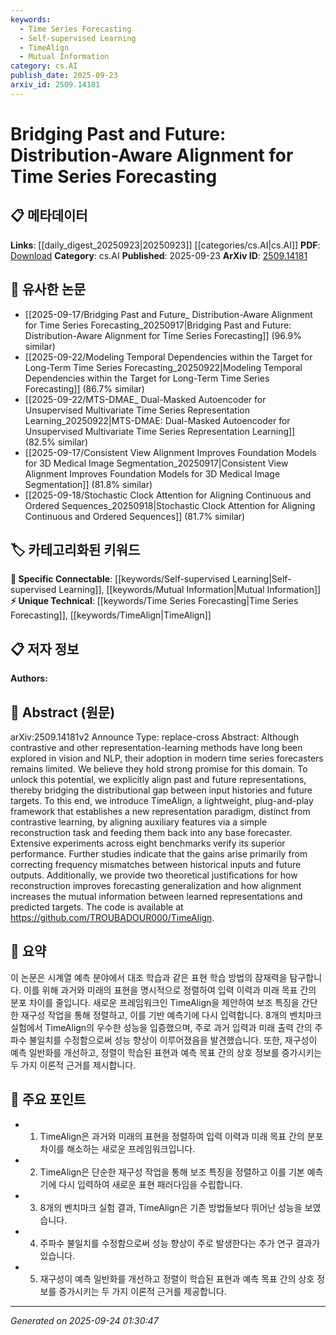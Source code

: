 ```yaml
---
keywords:
  - Time Series Forecasting
  - Self-supervised Learning
  - TimeAlign
  - Mutual Information
category: cs.AI
publish_date: 2025-09-23
arxiv_id: 2509.14181
---
```


<!-- KEYWORD_LINKING_METADATA:
{
  "processed_timestamp": "2025-09-24T01:30:47.122367",
  "vocabulary_version": "1.0",
  "selected_keywords": [
    "Time Series Forecasting",
    "Self-supervised Learning",
    "TimeAlign",
    "Mutual Information"
  ],
  "rejected_keywords": [],
  "similarity_scores": {
    "Time Series Forecasting": 0.78,
    "Self-supervised Learning": 0.82,
    "TimeAlign": 0.85,
    "Mutual Information": 0.79
  },
  "extraction_method": "AI_prompt_based",
  "budget_applied": true,
  "candidates_json": {
    "candidates": [
      {
        "surface": "Time Series Forecasting",
        "canonical": "Time Series Forecasting",
        "aliases": [
          "Time Series Prediction"
        ],
        "category": "unique_technical",
        "rationale": "It is the primary focus of the paper and connects to various forecasting techniques.",
        "novelty_score": 0.65,
        "connectivity_score": 0.7,
        "specificity_score": 0.85,
        "link_intent_score": 0.78
      },
      {
        "surface": "Representation Learning",
        "canonical": "Self-supervised Learning",
        "aliases": [
          "Contrastive Learning"
        ],
        "category": "specific_connectable",
        "rationale": "Links to existing self-supervised learning techniques, which are pivotal in the paper's methodology.",
        "novelty_score": 0.58,
        "connectivity_score": 0.88,
        "specificity_score": 0.8,
        "link_intent_score": 0.82
      },
      {
        "surface": "TimeAlign",
        "canonical": "TimeAlign",
        "aliases": [],
        "category": "unique_technical",
        "rationale": "A novel framework introduced in the paper, crucial for understanding the proposed methodology.",
        "novelty_score": 0.9,
        "connectivity_score": 0.65,
        "specificity_score": 0.9,
        "link_intent_score": 0.85
      },
      {
        "surface": "Mutual Information",
        "canonical": "Mutual Information",
        "aliases": [],
        "category": "specific_connectable",
        "rationale": "Key concept in evaluating the effectiveness of representation alignment in the paper.",
        "novelty_score": 0.55,
        "connectivity_score": 0.75,
        "specificity_score": 0.78,
        "link_intent_score": 0.79
      }
    ],
    "ban_list_suggestions": [
      "method",
      "experiment",
      "performance"
    ]
  },
  "decisions": [
    {
      "candidate_surface": "Time Series Forecasting",
      "resolved_canonical": "Time Series Forecasting",
      "decision": "linked",
      "scores": {
        "novelty": 0.65,
        "connectivity": 0.7,
        "specificity": 0.85,
        "link_intent": 0.78
      }
    },
    {
      "candidate_surface": "Representation Learning",
      "resolved_canonical": "Self-supervised Learning",
      "decision": "linked",
      "scores": {
        "novelty": 0.58,
        "connectivity": 0.88,
        "specificity": 0.8,
        "link_intent": 0.82
      }
    },
    {
      "candidate_surface": "TimeAlign",
      "resolved_canonical": "TimeAlign",
      "decision": "linked",
      "scores": {
        "novelty": 0.9,
        "connectivity": 0.65,
        "specificity": 0.9,
        "link_intent": 0.85
      }
    },
    {
      "candidate_surface": "Mutual Information",
      "resolved_canonical": "Mutual Information",
      "decision": "linked",
      "scores": {
        "novelty": 0.55,
        "connectivity": 0.75,
        "specificity": 0.78,
        "link_intent": 0.79
      }
    }
  ]
}
-->

# Bridging Past and Future: Distribution-Aware Alignment for Time Series Forecasting

## 📋 메타데이터

**Links**: [[daily_digest_20250923|20250923]] [[categories/cs.AI|cs.AI]]
**PDF**: [Download](https://arxiv.org/pdf/2509.14181.pdf)
**Category**: cs.AI
**Published**: 2025-09-23
**ArXiv ID**: [2509.14181](https://arxiv.org/abs/2509.14181)

## 🔗 유사한 논문
- [[2025-09-17/Bridging Past and Future_ Distribution-Aware Alignment for Time Series Forecasting_20250917|Bridging Past and Future: Distribution-Aware Alignment for Time Series Forecasting]] (96.9% similar)
- [[2025-09-22/Modeling Temporal Dependencies within the Target for Long-Term Time Series Forecasting_20250922|Modeling Temporal Dependencies within the Target for Long-Term Time Series Forecasting]] (86.7% similar)
- [[2025-09-22/MTS-DMAE_ Dual-Masked Autoencoder for Unsupervised Multivariate Time Series Representation Learning_20250922|MTS-DMAE: Dual-Masked Autoencoder for Unsupervised Multivariate Time Series Representation Learning]] (82.5% similar)
- [[2025-09-17/Consistent View Alignment Improves Foundation Models for 3D Medical Image Segmentation_20250917|Consistent View Alignment Improves Foundation Models for 3D Medical Image Segmentation]] (81.8% similar)
- [[2025-09-18/Stochastic Clock Attention for Aligning Continuous and Ordered Sequences_20250918|Stochastic Clock Attention for Aligning Continuous and Ordered Sequences]] (81.7% similar)

## 🏷️ 카테고리화된 키워드
**🔗 Specific Connectable**: [[keywords/Self-supervised Learning|Self-supervised Learning]], [[keywords/Mutual Information|Mutual Information]]
**⚡ Unique Technical**: [[keywords/Time Series Forecasting|Time Series Forecasting]], [[keywords/TimeAlign|TimeAlign]]

## 📋 저자 정보

**Authors:** 

## 📄 Abstract (원문)

arXiv:2509.14181v2 Announce Type: replace-cross 
Abstract: Although contrastive and other representation-learning methods have long been explored in vision and NLP, their adoption in modern time series forecasters remains limited. We believe they hold strong promise for this domain. To unlock this potential, we explicitly align past and future representations, thereby bridging the distributional gap between input histories and future targets. To this end, we introduce TimeAlign, a lightweight, plug-and-play framework that establishes a new representation paradigm, distinct from contrastive learning, by aligning auxiliary features via a simple reconstruction task and feeding them back into any base forecaster. Extensive experiments across eight benchmarks verify its superior performance. Further studies indicate that the gains arise primarily from correcting frequency mismatches between historical inputs and future outputs. Additionally, we provide two theoretical justifications for how reconstruction improves forecasting generalization and how alignment increases the mutual information between learned representations and predicted targets. The code is available at https://github.com/TROUBADOUR000/TimeAlign.

## 📝 요약

이 논문은 시계열 예측 분야에서 대조 학습과 같은 표현 학습 방법의 잠재력을 탐구합니다. 이를 위해 과거와 미래의 표현을 명시적으로 정렬하여 입력 이력과 미래 목표 간의 분포 차이를 줄입니다. 새로운 프레임워크인 TimeAlign을 제안하여 보조 특징을 간단한 재구성 작업을 통해 정렬하고, 이를 기반 예측기에 다시 입력합니다. 8개의 벤치마크 실험에서 TimeAlign의 우수한 성능을 입증했으며, 주로 과거 입력과 미래 출력 간의 주파수 불일치를 수정함으로써 성능 향상이 이루어졌음을 발견했습니다. 또한, 재구성이 예측 일반화를 개선하고, 정렬이 학습된 표현과 예측 목표 간의 상호 정보를 증가시키는 두 가지 이론적 근거를 제시합니다.

## 🎯 주요 포인트

- 1. TimeAlign은 과거와 미래의 표현을 정렬하여 입력 이력과 미래 목표 간의 분포 차이를 해소하는 새로운 프레임워크입니다.
- 2. TimeAlign은 단순한 재구성 작업을 통해 보조 특징을 정렬하고 이를 기본 예측기에 다시 입력하여 새로운 표현 패러다임을 수립합니다.
- 3. 8개의 벤치마크 실험 결과, TimeAlign은 기존 방법들보다 뛰어난 성능을 보였습니다.
- 4. 주파수 불일치를 수정함으로써 성능 향상이 주로 발생한다는 추가 연구 결과가 있습니다.
- 5. 재구성이 예측 일반화를 개선하고 정렬이 학습된 표현과 예측 목표 간의 상호 정보를 증가시키는 두 가지 이론적 근거를 제공합니다.


---

*Generated on 2025-09-24 01:30:47*